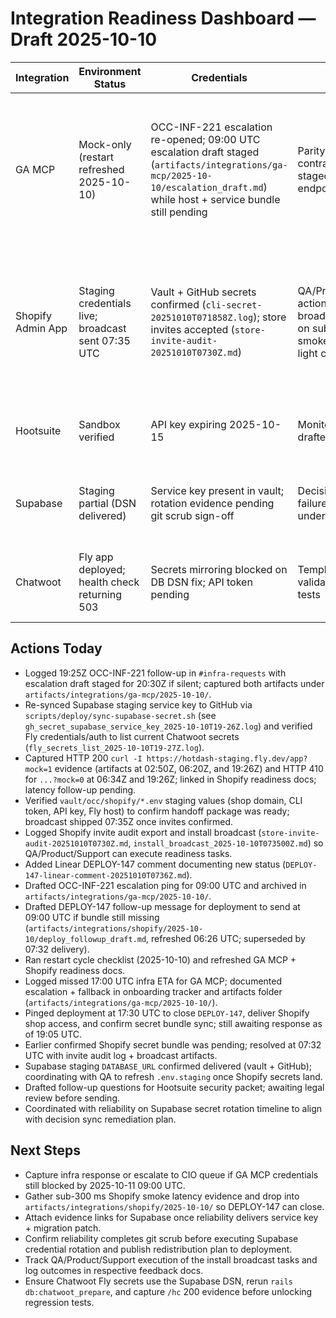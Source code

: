 # Integration Readiness Dashboard — Draft 2025-10-10

| Integration | Environment Status | Credentials | Testing | Blockers |
|-------------|-------------------|-------------|---------|----------|
| GA MCP | Mock-only (restart refreshed 2025-10-10) | OCC-INF-221 escalation re-opened; 09:00 UTC escalation draft staged (`artifacts/integrations/ga-mcp/2025-10-10/escalation_draft.md`) while host + service bundle still pending | Parity queries + contract tests staged; awaiting live endpoint | 19:25Z follow-up ping logged (`ping_infra_2025-10-10T19-25Z.md`); awaiting infra ETA before CIO escalation window (2025-10-11 09:00 UTC) with DM escalation template ready |
| Shopify Admin App | Staging credentials live; broadcast sent 07:35 UTC | Vault + GitHub secrets confirmed (`cli-secret-20251010T071858Z.log`); store invites accepted (`store-invite-audit-20251010T0730Z.md`) | QA/Product/Support action items broadcast; waiting on sub-300 ms smoke to green-light contract tests | DEPLOY-147 open only for smoke latency proof (`...?mock=0` <300 ms). Latest curls at 19:26Z added (`curl_mock0_2025-10-10T19-26-34Z.log` returns 410 despite 173 ms latency). |
| Hootsuite | Sandbox verified | API key expiring 2025-10-15 | Monitoring agenda drafted | Contract addendum + security questionnaire pending |
| Supabase | Staging partial (DSN delivered) | Service key present in vault; rotation evidence pending git scrub sign-off | Decision sync failure analysis underway | Git history scrub queued with reliability; waiting on MCP helper run + secret rotation artifacts |
| Chatwoot | Fly app deployed; health check returning 503 | Secrets mirroring blocked on DB DSN fix; API token pending | Template heuristics validated via unit tests | Web machine still pointed at Supabase pooler; rerun migrations after correcting Postgres secrets |

## Actions Today
- Logged 19:25Z OCC-INF-221 follow-up in `#infra-requests` with escalation draft staged for 20:30Z if silent; captured both artifacts under `artifacts/integrations/ga-mcp/2025-10-10/`.
- Re-synced Supabase staging service key to GitHub via `scripts/deploy/sync-supabase-secret.sh` (see `gh_secret_supabase_service_key_2025-10-10T19-26Z.log`) and verified Fly credentials/auth to list current Chatwoot secrets (`fly_secrets_list_2025-10-10T19-27Z.log`).
- Captured HTTP 200 `curl -I https://hotdash-staging.fly.dev/app?mock=1` evidence (artifacts at 02:50Z, 06:20Z, and 19:26Z) and HTTP 410 for `...?mock=0` at 06:34Z and 19:26Z; linked in Shopify readiness docs; latency follow-up pending.
- Verified `vault/occ/shopify/*.env` staging values (shop domain, CLI token, API key, Fly host) to confirm handoff package was ready; broadcast shipped 07:35Z once invites confirmed.
- Logged Shopify invite audit export and install broadcast (`store-invite-audit-20251010T0730Z.md`, `install_broadcast_2025-10-10T073500Z.md`) so QA/Product/Support can execute readiness tasks.
- Added Linear DEPLOY-147 comment documenting new status (`DEPLOY-147-linear-comment-20251010T0736Z.md`).
- Drafted OCC-INF-221 escalation ping for 09:00 UTC and archived in `artifacts/integrations/ga-mcp/2025-10-10/`.
- Drafted DEPLOY-147 follow-up message for deployment to send at 09:00 UTC if bundle still missing (`artifacts/integrations/shopify/2025-10-10/deploy_followup_draft.md`, refreshed 06:26 UTC; superseded by 07:32 delivery).
- Ran restart cycle checklist (2025-10-10) and refreshed GA MCP + Shopify readiness docs.
- Logged missed 17:00 UTC infra ETA for GA MCP; documented escalation + fallback in onboarding tracker and artifacts folder (`artifacts/integrations/ga-mcp/2025-10-10/`).
- Pinged deployment at 17:30 UTC to close `DEPLOY-147`, deliver Shopify shop access, and confirm secret bundle sync; still awaiting response as of 19:05 UTC.
- Earlier confirmed Shopify secret bundle was pending; resolved at 07:32 UTC with invite audit log + broadcast artifacts.
- Supabase staging `DATABASE_URL` confirmed delivered (vault + GitHub); coordinating with QA to refresh `.env.staging` once Shopify secrets land.
- Drafted follow-up questions for Hootsuite security packet; awaiting legal review before sending.
- Coordinated with reliability on Supabase secret rotation timeline to align with decision sync remediation plan.

## Next Steps
- Capture infra response or escalate to CIO queue if GA MCP credentials still blocked by 2025-10-11 09:00 UTC.
- Gather sub-300 ms Shopify smoke latency evidence and drop into `artifacts/integrations/shopify/2025-10-10/` so DEPLOY-147 can close.
- Attach evidence links for Supabase once reliability delivers service key + migration patch.
- Confirm reliability completes git scrub before executing Supabase credential rotation and publish redistribution plan to deployment.
- Track QA/Product/Support execution of the install broadcast tasks and log outcomes in respective feedback docs.
- Ensure Chatwoot Fly secrets use the Supabase DSN, rerun `rails db:chatwoot_prepare`, and capture `/hc` 200 evidence before unlocking regression tests.
